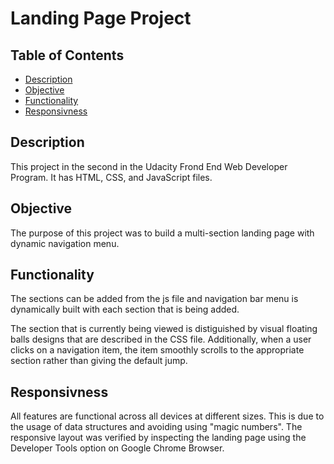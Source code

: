 # Landing Page Project

## Table of Contents

* [Description](#Description)
* [Objective](#Objective)
* [Functionality](#Functionality)
* [Responsivness](#Responsivness)

## Description

This project in the second in the Udacity Frond End Web Developer Program. It has HTML, CSS, and JavaScript files. 

## Objective

The purpose of this project was to build a multi-section landing page with dynamic navigation menu. 

## Functionality 

The sections can be added from the js file and navigation bar menu is dynamically built with each section that is being added. 

The section that is currently being viewed is distiguished by visual floating balls designs that are described in the CSS file. Additionally, when a user clicks on a navigation item, the item smoothly scrolls to the appropriate section rather than giving the default jump.

## Responsivness

All features are functional across all devices at different sizes. This is due to the usage of data structures and avoiding using "magic numbers". 
The responsive layout was verified by inspecting the landing page using the Developer Tools option on Google Chrome Browser.
